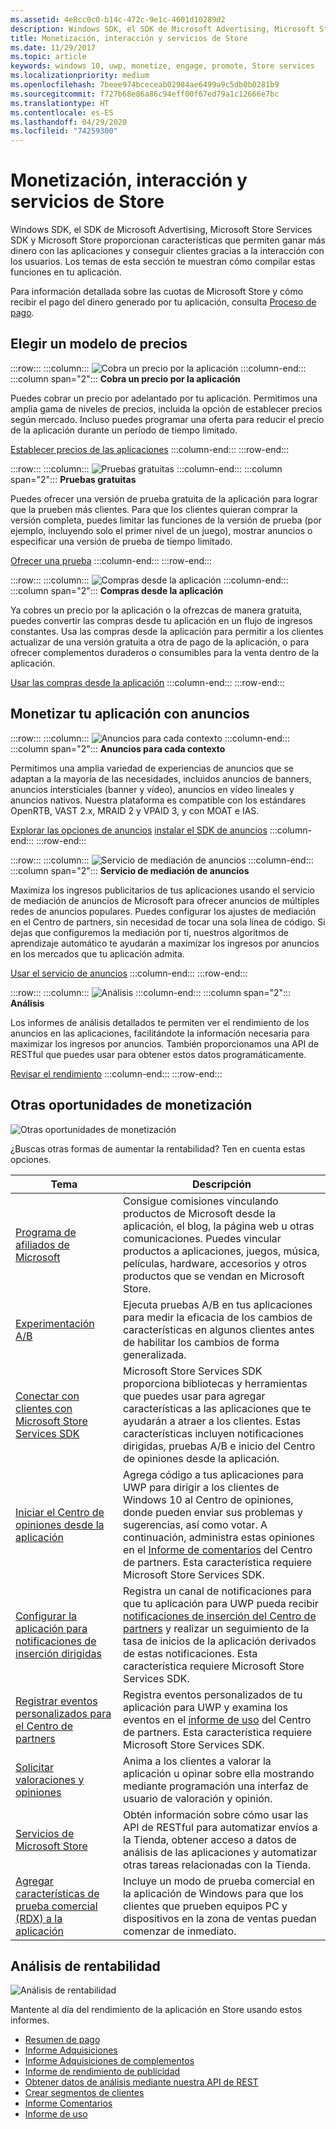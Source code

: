 ```yaml
---
ms.assetid: 4e8cc0c0-b14c-472c-9e1c-4601d10289d2
description: Windows SDK, el SDK de Microsoft Advertising, Microsoft Store Services SDK y Microsoft Store proporcionan muchas características que permiten ganar más dinero con las aplicaciones y conseguir clientes gracias a la interacción con los usuarios.
title: Monetización, interacción y servicios de Store
ms.date: 11/29/2017
ms.topic: article
keywords: windows 10, uwp, monetize, engage, promote, Store services
ms.localizationpriority: medium
ms.openlocfilehash: 7beee974bceceab02984ae6499a9c5db0b0281b9
ms.sourcegitcommit: f727b68e86a86c94eff00f67ed79a1c12666e7bc
ms.translationtype: HT
ms.contentlocale: es-ES
ms.lasthandoff: 04/29/2020
ms.locfileid: "74259300"
---
```

# <a name="monetization-engagement-and-store-services"></a>Monetización, interacción y servicios de Store

Windows SDK, el SDK de Microsoft Advertising, Microsoft Store Services SDK y Microsoft Store proporcionan características que permiten ganar más dinero con las aplicaciones y conseguir clientes gracias a la interacción con los usuarios. Los temas de esta sección te muestran cómo compilar estas funciones en tu aplicación.

Para información detallada sobre las cuotas de Microsoft Store y cómo recibir el pago del dinero generado por tu aplicación, consulta [Proceso de pago](../publish/getting-paid-apps.md).

## <a name="choose-a-pricing-model"></a>Elegir un modelo de precios

:::row:::
    :::column:::
        ![Cobra un precio por la aplicación](images/pricing-charge-price.png)
    :::column-end:::
    :::column span="2":::
**Cobra un precio por la aplicación**

Puedes cobrar un precio por adelantado por tu aplicación. Permitimos una amplia gama de niveles de precios, incluida la opción de establecer precios según mercado. Incluso puedes programar una oferta para reducir el precio de la aplicación durante un período de tiempo limitado.

[Establecer precios de las aplicaciones](../publish/set-app-pricing-and-availability.md)
    :::column-end:::
:::row-end:::

:::row:::
    :::column:::
        ![Pruebas gratuitas](images/pricing-free-trial.png)
    :::column-end:::
    :::column span="2":::
**Pruebas gratuitas**

Puedes ofrecer una versión de prueba gratuita de la aplicación para lograr que la prueben más clientes. Para que los clientes quieran comprar la versión completa, puedes limitar las funciones de la versión de prueba (por ejemplo, incluyendo solo el primer nivel de un juego), mostrar anuncios o especificar una versión de prueba de tiempo limitado.

[Ofrecer una prueba](in-app-purchases-and-trials.md)
    :::column-end:::
:::row-end:::

:::row:::
    :::column:::
        ![Compras desde la aplicación](images/pricing-in-app-purchases.png)
    :::column-end:::
    :::column span="2":::
**Compras desde la aplicación**

Ya cobres un precio por la aplicación o la ofrezcas de manera gratuita, puedes convertir las compras desde tu aplicación en un flujo de ingresos constantes. Usa las compras desde la aplicación para permitir a los clientes actualizar de una versión gratuita a otra de pago de la aplicación, o para ofrecer complementos duraderos o consumibles para la venta dentro de la aplicación.

[Usar las compras desde la aplicación](in-app-purchases-and-trials.md)
    :::column-end:::
:::row-end:::

## <a name="monetize-your-app-with-ads"></a>Monetizar tu aplicación con anuncios

:::row:::
    :::column:::
        ![Anuncios para cada contexto](images/monetize-ads-every-context.png)
    :::column-end:::
    :::column span="2":::
**Anuncios para cada contexto**

Permitimos una amplia variedad de experiencias de anuncios que se adaptan a la mayoría de las necesidades, incluidos anuncios de banners, anuncios intersticiales (banner y vídeo), anuncios en vídeo lineales y anuncios nativos. Nuestra plataforma es compatible con los estándares OpenRTB, VAST 2.x, MRAID 2 y VPAID 3, y con MOAT e IAS.

[Explorar las opciones de anuncios](../publish/create-an-ad-campaign-for-your-app.md)
[instalar el SDK de anuncios](https://marketplace.visualstudio.com/items?itemName=AdMediator.MicrosoftAdvertisingSDK)
    :::column-end:::
:::row-end:::

:::row:::
    :::column:::
        ![Servicio de mediación de anuncios](images/monetize-ad-mediation-service.png)
    :::column-end:::
    :::column span="2":::
**Servicio de mediación de anuncios**

Maximiza los ingresos publicitarios de tus aplicaciones usando el servicio de mediación de anuncios de Microsoft para ofrecer anuncios de múltiples redes de anuncios populares. Puedes configurar los ajustes de mediación en el Centro de partners, sin necesidad de tocar una sola línea de código. Si dejas que configuremos la mediación por ti, nuestros algoritmos de aprendizaje automático te ayudarán a maximizar los ingresos por anuncios en los mercados que tu aplicación admita.

[Usar el servicio de anuncios](https://blogs.windows.com/windowsdeveloper/2017/05/08/announcing-microsofts-ad-mediation-service/)
    :::column-end:::
:::row-end:::

:::row:::
    :::column:::
        ![Análisis](images/monetize-analytics-pie-chart.png)
    :::column-end:::
    :::column span="2":::
**Análisis**

Los informes de análisis detallados te permiten ver el rendimiento de los anuncios en las aplicaciones, facilitándote la información necesaria para maximizar los ingresos por anuncios. También proporcionamos una API de RESTful que puedes usar para obtener estos datos programáticamente.

[Revisar el rendimiento](../publish/advertising-performance-report.md)
    :::column-end:::
:::row-end:::

## <a name="other-monetization-opportunities"></a>Otras oportunidades de monetización

![Otras oportunidades de monetización](images/monetize-other-opportunities.png)

¿Buscas otras formas de aumentar la rentabilidad? Ten en cuenta estas opciones.

 Tema                | Descripción                 |
|--------------------|-----------------------------|
| [Programa de afiliados de Microsoft](https://www.microsoftaffiliates.com/) | Consigue comisiones vinculando productos de Microsoft desde la aplicación, el blog, la página web u otras comunicaciones. Puedes vincular productos a aplicaciones, juegos, música, películas, hardware, accesorios y otros productos que se vendan en Microsoft Store.
| [Experimentación A/B](https://docs.microsoft.com/windows/uwp/monetize/run-app-experiments-with-a-b-testing) | Ejecuta pruebas A/B en tus aplicaciones para medir la eficacia de los cambios de características en algunos clientes antes de habilitar los cambios de forma generalizada.
| [Conectar con clientes con Microsoft Store Services SDK](microsoft-store-services-sdk.md) | Microsoft Store Services SDK proporciona bibliotecas y herramientas que puedes usar para agregar características a las aplicaciones que te ayudarán a atraer a los clientes. Estas características incluyen notificaciones dirigidas, pruebas A/B e inicio del Centro de opiniones desde la aplicación.
| [Iniciar el Centro de opiniones desde la aplicación](launch-feedback-hub-from-your-app.md) | Agrega código a tus aplicaciones para UWP para dirigir a los clientes de Windows 10 al Centro de opiniones, donde pueden enviar sus problemas y sugerencias, así como votar. A continuación, administra estas opiniones en el [Informe de comentarios](../publish/feedback-report.md) del Centro de partners. Esta característica requiere Microsoft Store Services SDK. 
| [Configurar la aplicación para notificaciones de inserción dirigidas](configure-your-app-to-receive-dev-center-notifications.md) | Registra un canal de notificaciones para que tu aplicación para UWP pueda recibir [notificaciones de inserción del Centro de partners](../publish/send-push-notifications-to-your-apps-customers.md) y realizar un seguimiento de la tasa de inicios de la aplicación derivados de estas notificaciones. Esta característica requiere Microsoft Store Services SDK.
| [Registrar eventos personalizados para el Centro de partners](log-custom-events-for-dev-center.md) | Registra eventos personalizados de tu aplicación para UWP y examina los eventos en el [informe de uso](../publish/usage-report.md) del Centro de partners. Esta característica requiere Microsoft Store Services SDK.
| [Solicitar valoraciones y opiniones](request-ratings-and-reviews.md) | Anima a los clientes a valorar la aplicación u opinar sobre ella mostrando mediante programación una interfaz de usuario de valoración y opinión.
| [Servicios de Microsoft Store](using-windows-store-services.md) | Obtén información sobre cómo usar las API de RESTful para automatizar envíos a la Tienda, obtener acceso a datos de análisis de las aplicaciones y automatizar otras tareas relacionadas con la Tienda.
| [Agregar características de prueba comercial (RDX) a la aplicación](retail-demo-experience.md) | Incluye un modo de prueba comercial en la aplicación de Windows para que los clientes que prueben equipos PC y dispositivos en la zona de ventas puedan comenzar de inmediato.

## <a name="monetization-analytics"></a>Análisis de rentabilidad

![Análisis de rentabilidad](images/monetize-analytics.png)

Mantente al día del rendimiento de la aplicación en Store usando estos informes.

- [Resumen de pago](../publish/payout-summary.md)
- [Informe Adquisiciones](../publish/acquisitions-report.md)
- [Informe Adquisiciones de complementos](../publish/add-on-acquisitions-report.md)
- [Informe de rendimiento de publicidad](../publish/advertising-performance-report.md)
- [Obtener datos de análisis mediante nuestra API de REST](access-analytics-data-using-windows-store-services.md)
- [Crear segmentos de clientes](../publish/create-customer-segments.md)
- [Informe Comentarios](../publish/feedback-report.md)
- [Informe de uso](../publish/usage-report.md)